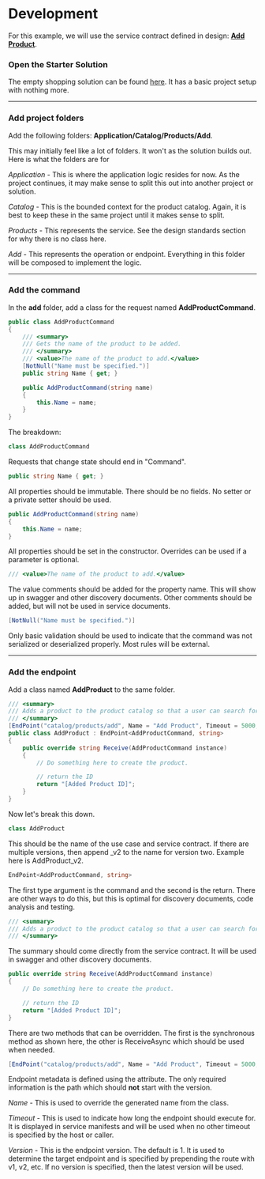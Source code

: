 # Development

For this example, we will use the service contract defined in design: [**Add Product**](https://github.com/slalom-saa/stacks/blob/master/docs/1.%20Design/add-product-service-contract.md).

### Open the Starter Solution
The empty shopping solution can be found [here](https://github.com/slalom-saa/stacks-shopping/tree/master/Empty).
It has a basic project setup with nothing more.

---
### Add project folders
Add the following folders: **Application/Catalog/Products/Add**.

This may initially feel like a lot of folders.  It won't as the solution builds out.  Here is what the folders are for

*Application* - This is where the application logic resides for now.  As the project continues, it may make sense to split this out into another project or solution.

*Catalog* - This is the bounded context for the product catalog.  Again, it is best to keep these in the same project until it makes sense to split.

*Products* - This represents the service.  See the design standards section for why there is no class here.

*Add* - This represents the operation or endpoint.  Everything in this folder will be composed to implement the logic.

---
### Add the command
In the **add** folder, add a class for the request named **AddProductCommand**.
```csharp
public class AddProductCommand
{
    /// <summary>
    /// Gets the name of the product to be added.
    /// </summary>
    /// <value>The name of the product to add.</value>
    [NotNull("Name must be specified.")]
    public string Name { get; }

    public AddProductCommand(string name)
    {
        this.Name = name;
    }
}
```
The breakdown:
```csharp
class AddProductCommand
```
Requests that change state should end in "Command".
```csharp
public string Name { get; }
```
All properties should be immutable.  There should be no fields.  No setter or a private setter should be used.
```csharp
public AddProductCommand(string name)
{
    this.Name = name;
}
```
All properties should be set in the constructor.  Overrides can be used if a parameter is optional.
```csharp
/// <value>The name of the product to add.</value>
```
The value comments should be added for the property name.  This will show up in swagger and other discovery documents.
Other comments should be added, but will not be used in service documents.
```csharp
[NotNull("Name must be specified.")]
```
Only basic validation should be used to indicate that the command was not serialized or deserialized properly. Most rules will be
external.

---
### Add the endpoint
Add a class named **AddProduct** to the same folder.
```csharp
/// <summary>
/// Adds a product to the product catalog so that a user can search for it and it can be added to a cart, purchased and/or shipped.
/// </summary>
[EndPoint("catalog/products/add", Name = "Add Product", Timeout = 5000, Version = 1)]
public class AddProduct : EndPoint<AddProductCommand, string>
{
    public override string Receive(AddProductCommand instance)
    {
        // Do something here to create the product.

        // return the ID
        return "[Added Product ID]";
    }
}
```
Now let's break this down.
```csharp
class AddProduct
```
This should be the name of the use case and service contract.  If there are multiple versions, then append _v2 to the name for version two.  Example here is AddProduct_v2.
```csharp
EndPoint<AddProductCommand, string>
```
The first type argument is the command and the second is the return.  There are other ways to do this, but this is optimal for discovery documents, code analysis and testing.
```csharp
/// <summary>
/// Adds a product to the product catalog so that a user can search for it and it can be added to a cart, purchased and/or shipped.
/// </summary>
```
The summary should come directly from the service contract.  It will be used in swagger and other discovery documents.
```csharp
public override string Receive(AddProductCommand instance)
{
    // Do something here to create the product.

    // return the ID
    return "[Added Product ID]";
}
```
There are two methods that can be overridden.  The first is the synchronous method as shown here, the other is ReceiveAsync which should be used 
when needed.
```csharp
[EndPoint("catalog/products/add", Name = "Add Product", Timeout = 5000, Version = 1)]
```
Endpoint metadata is defined using the attribute.  The only required information is the path 
which should **not** start with the version.

*Name* - This is used to override the generated name from the class.

*Timeout* - This is used to indicate how long the endpoint should execute for.  It is
displayed in service manifests and will be used when no other timeout is specified by the host or 
caller.

*Version* - This is the endpoint version. The default is 1.  It is used to determine the target endpoint and is specified 
by prepending the route with v1, v2, etc.  If no version is specified, then the latest version will be used.